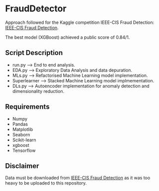 # FraudDetector
Approach followed for the Kaggle competition IEEE-CIS Fraud Detection: [IEEE-CIS Fraud Detection](https://www.kaggle.com/competitions/ieee-fraud-detection).

The best model (XGBoost) achieved a public score of 0.84/1.

## Script Description
* run.py --> End to end analysis.
* EDA.py --> Exploratory Data Analysis and data depuration.
* MLs.py --> Refactorised Machine Learning model implementation.
* Superlearner --> Stacked Machine Learning model implmementation.
* DLs.py --> Autoencoder implementation for anomaly detection and dimensionality reduction. 

## Requirements
* Numpy
* Pandas
* Matplotlib
* Seaborn
* Scikit-learn
* xgboost
* Tensorflow

## Disclaimer
Data must be downloaded from [IEEE-CIS Fraud Detection](https://www.kaggle.com/competitions/ieee-fraud-detection) as it was too heavy to be uploaded to this repository. 
